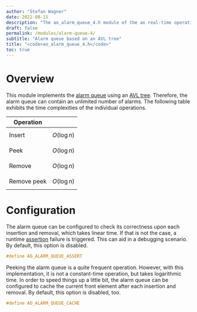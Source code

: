 ```yaml
---
author: "Stefan Wagner"
date: 2022-08-15
description: "The ao_alarm_queue_4.h module of the ao real-time operating system."
draft: false
permalink: /modules/alarm-queue-4/
subtitle: "Alarm queue based on an AVL tree"
title: "<code>ao_alarm_queue_4.h</code>"
toc: true
---
```


# Overview

This module implements the [alarm queue](../alarm-queue.md) using an [AVL tree](../avl-trees.md). Therefore, the alarm queue can contain an unlimited number of alarms. The following table exhibits the time complexities of the individual operations.

| Operation | |
|-----------|-|
| Insert | $$O(\log n)$$ |
| Peek | $$O(\log n)$$ |
| Remove | $$O(\log n)$$ |
| Remove peek | $$O(\log n)$$ |

# Configuration

The alarm queue can be configured to check its correctness upon each insertion and removal, which takes linear time. If that is not the case, a runtime [assertion](../assertions.md) failure is triggered. This can aid in a debugging scenario. By default, this option is disabled.

```c
#define AO_ALARM_QUEUE_ASSERT
```

Peeking the alarm queue is a quite frequent operation. However, with this implementation, it is not a constant-time operation, but takes logarithmic time. In order to speed things up a little bit, the alarm queue can be configured to cache the current front element after each insertion and removal. By default, this option is disabled, too.

```c
#define AO_ALARM_QUEUE_CACHE
```
